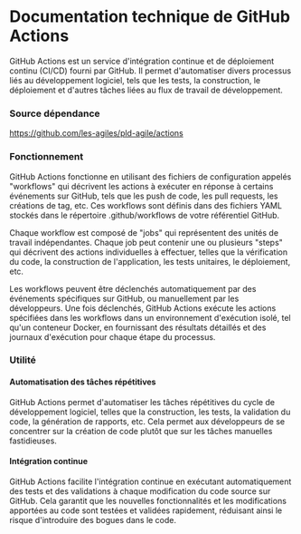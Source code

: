 Documentation technique de GitHub Actions
====================================

GitHub Actions est un service d'intégration continue et de déploiement continu (CI/CD) fourni par GitHub. Il permet d'automatiser divers processus liés au développement logiciel, tels que les tests, la construction, le déploiement et d'autres tâches liées au flux de travail de développement.

### Source dépendance

<https://github.com/les-agiles/pld-agile/actions>

### Fonctionnement

GitHub Actions fonctionne en utilisant des fichiers de configuration appelés "workflows" qui décrivent les actions à exécuter en réponse à certains événements sur GitHub, tels que les push de code, les pull requests, les créations de tag, etc. Ces workflows sont définis dans des fichiers YAML stockés dans le répertoire .github/workflows de votre référentiel GitHub.

Chaque workflow est composé de "jobs" qui représentent des unités de travail indépendantes. Chaque job peut contenir une ou plusieurs "steps" qui décrivent des actions individuelles à effectuer, telles que la vérification du code, la construction de l'application, les tests unitaires, le déploiement, etc.

Les workflows peuvent être déclenchés automatiquement par des événements spécifiques sur GitHub, ou manuellement par les développeurs. Une fois déclenchés, GitHub Actions exécute les actions spécifiées dans les workflows dans un environnement d'exécution isolé, tel qu'un conteneur Docker, en fournissant des résultats détaillés et des journaux d'exécution pour chaque étape du processus.

### Utilité

#### Automatisation des tâches répétitives

GitHub Actions permet d'automatiser les tâches répétitives du cycle de développement logiciel, telles que la construction, les tests, la validation du code, la génération de rapports, etc. Cela permet aux développeurs de se concentrer sur la création de code plutôt que sur les tâches manuelles fastidieuses.

#### Intégration continue

GitHub Actions facilite l'intégration continue en exécutant automatiquement des tests et des validations à chaque modification du code source sur GitHub. Cela garantit que les nouvelles fonctionnalités et les modifications apportées au code sont testées et validées rapidement, réduisant ainsi le risque d'introduire des bogues dans le code.
